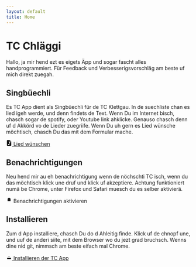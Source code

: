 ```yaml
---
layout: default
title: Home
---
```


# TC Chläggi

Hallo, ja mir hend ezt es eigets Äpp und sogar fascht alles handprogrammiert. Für Feedback und Verbesserigsvorschläg am beste uf mich direkt zuegah.

## Singbüechli

Es TC App dient als Singbüechli für de TC Klettgau. In de suechliste chan es lied igeh werde, und denn findets de Text. Wenn Du im Internet bisch, chasch sogar de spotify, oder Youtube link ahklicke. Genauso chasch denn uf d Akkörd vo de Lieder zuegriife. Wenn Du uh gern es Lied wünsche möchtisch, chasch Du das mit dem Formular mache.

<a href="https://hafen.swisscloudhosting.ch/apps/forms/s/8JPtHedtboKwjwMcMr7F2xqP" class="btn btn-secondary" target="_blank">
    <svg xmlns="http://www.w3.org/2000/svg" width="16" height="16" fill="currentColor" class="bi bi-file-earmark-music-fill" viewBox="0 0 16 16">
        <path d="M9.293 0H4a2 2 0 0 0-2 2v12a2 2 0 0 0 2 2h8a2 2 0 0 0 2-2V4.707A1 1 0 0 0 13.707 4L10 .293A1 1 0 0 0 9.293 0zM9.5 3.5v-2l3 3h-2a1 1 0 0 1-1-1zM11 6.64v1.75l-2 .5v3.61c0 .495-.301.883-.662 1.123C7.974 13.866 7.499 14 7 14c-.5 0-.974-.134-1.338-.377-.36-.24-.662-.628-.662-1.123s.301-.883.662-1.123C6.026 11.134 6.501 11 7 11c.356 0 .7.068 1 .196V6.89a1 1 0 0 1 .757-.97l1-.25A1 1 0 0 1 11 6.64z"></path>
    </svg>
    Lied wünschen
</a>

## Benachrichtigungen
Neu hend mir au eh benachrichtigung wenn de nöchschti TC isch, wenn du das möchtisch klick une druf und klick uf akzeptiere. Achtung funktioniert numä be Chrome, unter Firefox und Safari muesch du es selber aktivierä.

<p onclick="asknotify()" class="btn btn-secondary" target="_blank">
    <svg xmlns="http://www.w3.org/2000/svg" width="16" height="16" viewBox="0 0 24 24" fill="currentColor" stroke="#FFFFFF" stroke-width="2" stroke-linecap="round" stroke-linejoin="round"><path d="M22 17H2a3 3 0 0 0 3-3V9a7 7 0 0 1 14 0v5a3 3 0 0 0 3 3zm-8.27 4a2 2 0 0 1-3.46 0"></path>
    </svg>
    Benachrichtigungen aktivieren
</p>

## Installieren
Zum d App installiere, chasch Du do d Ahleitig finde. Klick uf de chnopf une, und uuf de anderi siite, mit dem Browser wo du jezt grad bruchsch. Wenns dine nid git, nimmsch am beste eifach mal Chrome.


<a href="./install" class="btn btn-secondary" target="_blank">
    <svg xmlns="http://www.w3.org/2000/svg" width="16" height="16" viewBox="0 0 24 24" fill="currentColor" stroke="#FFFFFF" stroke-width="2" stroke-linecap="round" stroke-linejoin="round">
        <path d="M3 15v4c0 1.1.9 2 2 2h14a2 2 0 0 0 2-2v-4M17 9l-5 5-5-5M12 12.8V2.5"/></path>
    </svg>
    Installieren der TC App
</a>

<script src="index.js">